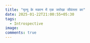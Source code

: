 ```yaml
---
title: "मृत्यु के मकान में एक जरोखा जीवंतता का"
date: 2025-01-22T21:00:55+05:30
tags:
  - Introspective
image:
comments: true
---
```

